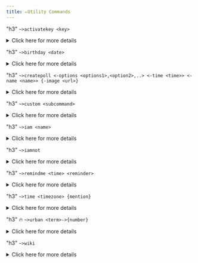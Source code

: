 ```yaml
---
title: ✏️Utility Commands
---
```


"h3" `~>activatekey <key>`
<details><summary>Click here for more details</summary>
<p>

**Description:**<br>
Will use a premium key to make either you or the guild premium (Whenever it will be you or the guild is determined by the key itself).

**Requirements:**<br>
* This command requires you to have a [premium key](https://github.com/Mantaro/MantaroBot/wiki/Premium-Perks).

**Example(s):**<br>
* `~>activatekey a4e98f07-1a32-4dcc-b53f-c540214d54ec`

</p>
</details>



"h3" `~>birthday <date>`
<details><summary>Click here for more details</summary>
<p>

**Description:**<br>
Set/Remove your own birthday or show everyone with a birthday this month. The date format is dd-mm. This means **day first and month second**.

**Subcommand(s):**<br>
* `remove`: This will remove your currently set birthday date.
* `list`: This will show you a list of all the birthdays in the server.
* `allowserver`: This will allow the server in which you use this command to announce/show your birthday.
* `denyserver`: This will deny the server in which you use this command to announce/show your birthday.
* `month <number>`: This will show you a list of all the birthdays in the specified month.

**Requirements:**<br>
* The `remove` subcommand requires you to have already set a birthday.
* The `list` and `month` subcommand require users to use the `allowserver` subcommand to show them.
* The `denyserver` subcommand requires you to have already allowed yourself in a server.

**Example(s):**<br>
* `~>birthday 21-11`
* `~>birthday remove`
* `~>birthday list`
* `~>birthday allowserver`
* `~>birthday month 11`

</p>
</details>



"h3" `~>createpoll <-options <options1>,<option2>,..> <-time <time>> <-name <name>> {-image <url>}`
<details><summary>Click here for more details</summary>
<p>

**Description:**<br>
Create a poll with options. The person that created the poll can cancel it by typing `&cancelpoll`. If an url is used then it must be a direct link to the image. The maximum poll runtime is 45 minutes.

**Requirements:**<br>
* This command requires [**Embed** and **Reactions** permissions](https://github.com/Mantaro/MantaroBot/wiki/Command-reference-and-documentation#basic-knowledge).

**Alias(es):**<br>
* `poll`

**Example(s):**<br>
* `~>createpoll -options Hi,Bye -time 30s -name Test`

</p>
</details>



"h3" `~>custom <subcommand>`
<details><summary>Click here for more details</summary>
<p>

**Description:**<br>
Creates a custom command. For further info check our [Custom Commands Guide](https://github.com/Mantaro/MantaroBot/wiki/Custom-Commands-101).

**Subcommand(s):**<br>
* `remove/rm <name>`: This will delete the specified custom command.
* `rename <name> <new name>`: This will rename the specified custom command.
* `clear`: This will delete all custom commands.
* `edit <name> <response> <content>`: This will edit the specified response of the specified custom command.
* `deleteresponse <name> <response>`: This will delete the specified response from the specified custom command.
* `unlockcommand <name>`: This will unlock the specified command so that it can be edited once again.
* `eval <content>`: This will evaluate (simulate) the content of a custom command without creating it.
* `view <name> <response>`: This will show you the specified response of a custom command.
* `list/ls`: This will show a list of all custom commands on the server.
* `info <name>`: This will show the information about a specific custom command.
* `lockcommand <name>`: This will lock the specified command so that it cannot be edited by anyone. **This includes people with Admin permissions**.
* `raw <name>`: This will show the raw responses of the specified command
* `import <name>`: This will search for a custom command by its name from another guild and then try to import it.
* `add <name> <content>`: This will add a new command or a new reponse to an existing custom command.

**Requirements:**<br>
* If normal users aren't allowed to make custom commands with one of our [opts options](https://github.com/Mantaro/MantaroBot/wiki/Configuration#basic-server-configuration) then this command requires [**Admin** permissions](https://github.com/Mantaro/MantaroBot/wiki/Command-reference-and-documentation#basic-knowledge).
* This command requires [**Embed** and **Reactions** permissions](https://github.com/Mantaro/MantaroBot/wiki/Command-reference-and-documentation#basic-knowledge).

**Example(s):**<br>
* `~>custom add test This is a test!`
* `~>custom remove test`
* `~>custom rename test mycommand`
* `~>custom edit test 1 This is my second test!`
* `~>custom lockcommand test`
* `~>custom list`
* `~>custom eval I dont want to make a command yet!`
* `~>custom import test`

</p>
</details>



"h3" `~>iam <name>`
<details><summary>Click here for more details</summary>
<p>

**Description:**<br>
Applies a self-assignable role to you or lists all self-assignable roles. Roles have to be added by an Admin one of the `opts` commands.

**Subcommand(s):**<br>
* `list/ls`: This will show you a list of the currently available self-assignable roles on the server.

**Requirements:**<br>
* This command requires a self-assignable role to have been setup on the server.

**Alias(es):**<br>
* `autoroles`

**Example(s):**<br>
* `~>iam Red`
* `~>iam list`

</p>
</details>



"h3" `~>iamnot`
<details><summary>Click here for more details</summary>
<p>

**Description:**<br>
Removes a self-assignable role from you.

**Requirements:**<br>
* This command requires a self-assignable role to have been setup on the server.

**Example(s):**<br>
* `~>iamnot Red`

</p>
</details>



"h3" `~>remindme <time> <reminder>`
<details><summary>Click here for more details</summary>
<p>

**Description:**<br>
Reminds you of something after the given time ran out. Mantaro will DM you when the time runs out with the message you specified.

**Subcommand(s):**<br>
* `list`: This will show you a list of your reminders.
* `cancel`: This will show you a list of your reminders and ask you to choose which one to cancel. If you only have one reminder it will not show the list and just cancel it.

**Requirements:**<br>
* The `cancel` subcommand requires you to have a reminder set. It also requires [**Embed** permissions](https://github.com/Mantaro/MantaroBot/wiki/Command-reference-and-documentation#basic-knowledge).

**Example(s):**<br>
* `~>remindme 30m feed pet`
* `~>remindme list`
* `~>remindme cancel`

</p>
</details>



"h3" `~>time <timezone> {mention}`
<details><summary>Click here for more details</summary>
<p>

**Description:**<br>
Shows the current time in the timezone set on your profile or the time in the timezone that was specified. If an user is specified it will show the timezone of that user (if they have one set).

**Requirements:**<br>
* This command does not have any specific requirements.

**Example(s):**<br>
* `~>time GMT-2`
* `~>time @Kodehawa#3457`

</p>
</details>



"h3" 🔥 `~>urban <term>->{number}`
<details><summary>Click here for more details</summary>
<p>

**Description:**<br>
Search urban dictionary for something. Yes, the arrow is necessary for the number to work. Using the arrow allows you to search a different result number. Why Kode? Why?

**Requirements:**<br>
* This command will only work on a NSFW channel.

**Example(s):**<br>
* `~>urban school`
* `~>urban school->3`

</p>
</details>



"h3" `~>wiki`
<details><summary>Click here for more details</summary>
<p>

**Description:**<br>
Will link you to the respective GitHub wiki pages.

**Subcommand(s):**<br>
* `badges`: This will link you to the Badges Documentation wiki page.
* `birthday`: This will link you to the Birthday 101 wiki page.
* `premium`: This will link you to the Premium Perks wiki page.
* `opts`: This will link you to the Configuration wiki page.
* `custom`: This will link you to the Custom Commands wiki page.
* `faq`: This will link you to the FAQ wiki page.
* `usermessage`: This will link you to the Welcome/Leave Messages wiki page.
* `tos`: This will link you to the TOS wiki page.
* `collectibles`: This will link you to the Collectable Items wiki page.
* `currency`: This will link you to the Currency 101 wiki page.
* `modifiers`: This will link you to the Modifiers wiki page.
* `commands`: This will link you to the Commands wiki page.

**Requirements:**<br>
* This command does not have any specific requirements.

**Example(s):**<br>
* `~>wiki`
* `~>wiki opts`

</p>
</details>
